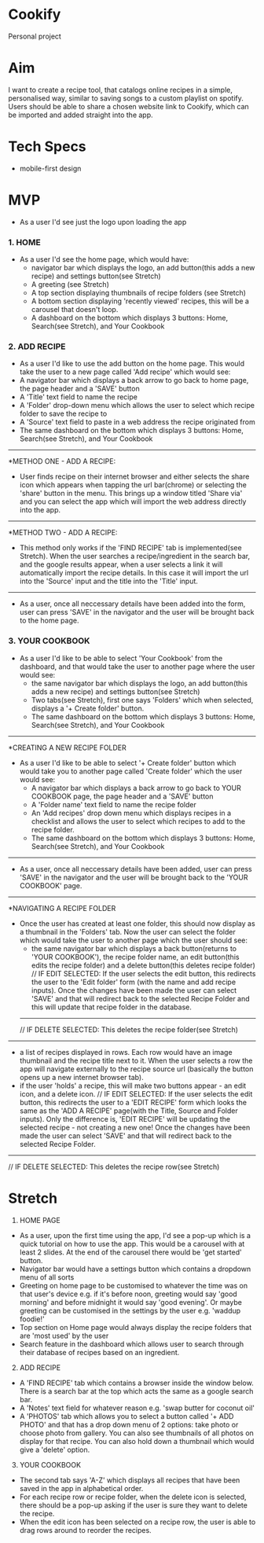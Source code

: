 # Cookify
Personal project

# Aim
I want to create a recipe tool, that catalogs online recipes in a simple, personalised way, similar to saving songs to a custom playlist on spotify. Users should be able to share a chosen website link to Cookify, which can be imported and added straight into the app.

# Tech Specs
* mobile-first design

# MVP
* As a user I'd see just the logo upon loading the app

### 1. HOME
* As a user I'd see the home page, which would have:
  * navigator bar which displays the logo, an add button(this adds a new recipe) and settings button(see Stretch)
  * A greeting (see Stretch)
  * A top section displaying thumbnails of recipe folders (see Stretch)
  * A bottom section displaying 'recently viewed' recipes, this will be a carousel that doesn't loop.
  * A dashboard on the bottom which displays 3 buttons: Home, Search(see Stretch), and Your Cookbook
 
### 2. ADD RECIPE
 * As a user I'd like to use the add button on the home page. This would take the user to a new page called 'Add recipe' which would see:
  * A navigator bar which displays a back arrow to go back to home page, the page header and a 'SAVE' button
  * A 'Title' text field to name the recipe
  * A 'Folder' drop-down menu which allows the user to select which recipe folder to save the recipe to
  * A 'Source' text field to paste in a web address the recipe originated from
  * The same dashboard on the bottom which displays 3 buttons: Home, Search(see Stretch), and Your Cookbook
 - - - - - - - - - - -
 *METHOD ONE - ADD A RECIPE:
 * User finds recipe on their internet browser and either selects the share icon which appears when tapping the url bar(chrome) or selecting the 'share' button in the menu. This brings up a window titled 'Share via' and you can select the app which will import the web address directly into the app. 
- - - - - - - - - - - 
 *METHOD TWO - ADD A RECIPE:
 * This method only works if the 'FIND RECIPE' tab is implemented(see Stretch). When the user searches a recipe/ingredient in the search bar, and the google results appear, when a user selects a link it will automatically import the recipe details. In this case it will import the url into the 'Source' input and the title into the 'Title' input.
- - - - - - - - - - -
* As a user, once all neccessary details have been added into the form, user can press 'SAVE' in the navigator and the user will be brought back to the home page.

### 3. YOUR COOKBOOK
* As a user I'd like to be able to select 'Your Cookbook' from the dashboard, and that would take the user to another page where the user would see:
    * the same navigator bar which displays the logo, an add button(this adds a new recipe) and settings button(see Stretch)
    * Two tabs(see Stretch), first one says 'Folders' which when selected, displays a '+ Create folder' button. 
    * The same dashboard on the bottom which displays 3 buttons: Home, Search(see Stretch), and Your Cookbook
- - - - - - - - - - -
*CREATING A NEW RECIPE FOLDER
* As a user I'd like to be able to select '+ Create folder' button which would take you to another page called 'Create folder' which the user would see:
  * A navigator bar which displays a back arrow to go back to YOUR COOKBOOK page, the page header and a 'SAVE' button
  * A 'Folder name' text field to name the recipe folder
  * An 'Add recipes' drop down menu which displays recipes in a checklist and allows the user to select which recipes to add to the recipe folder.
  * The same dashboard on the bottom which displays 3 buttons: Home, Search(see Stretch), and Your Cookbook
- - - - - - - - - - -
* As a user, once all neccessary details have been added, user can press 'SAVE' in the navigator and the user will be brought back to the 'YOUR COOKBOOK' page.
- - - - - - - - - - -
*NAVIGATING A RECIPE FOLDER
* Once the user has created at least one folder, this should now display as a thumbnail in the 'Folders' tab. Now the user can select the folder which would take the user to another page which the user should see:
  * the same navigator bar which displays a back button(returns to 'YOUR COOKBOOK'), the recipe folder name, an edit button(this edits the recipe folder) and a delete button(this deletes recipe folder)
   // IF EDIT SELECTED: If the user selects the edit button, this redirects the user to the 'Edit folder' form (with the name and add recipe inputs). Once the changes have been made the user can select 'SAVE' and that will redirect back to the selected Recipe Folder and this will update that recipe folder in the database.
   - - - - - - - - - - -
  // IF DELETE SELECTED: This deletes the recipe folder(see Stretch)
- - - - - - - - - - -
  * a list of recipes displayed in rows. Each row would have an image thumbnail and the recipe title next to it. When the user selects a row the app will navigate externally to the recipe source url (basically the button opens up a new internet browser tab).
  * if the user 'holds' a recipe, this will make two buttons appear - an edit icon, and a delete icon. 
  // IF EDIT SELECTED: If the user selects the edit button, this redirects the user to a 'EDIT RECIPE' form which looks the same as the 'ADD A RECIPE' page(with the Title, Source and Folder inputs). Only the difference is, 'EDIT RECIPE' will be updating the selected recipe - not creating a new one! Once the changes have been made the user can select 'SAVE' and that will redirect back to the selected Recipe Folder.
  - - - - - - - - - - -
  // IF DELETE SELECTED: This deletes the recipe row(see Stretch)


# Stretch
1. HOME PAGE
* As a user, upon the first time using the app, I'd see a pop-up which is a quick tutorial on how to use the app. This would be a carousel with at least 2 slides. At the end of the carousel there would be 'get started' button.
* Navigator bar would have a settings button which contains a dropdown menu of all sorts
* Greeting on home page to be customised to whatever the time was on that user's device e.g. if it's before noon, greeting would say 'good morning' and before midnight it would say 'good evening'. Or maybe greeting can be customised in the settings by the user e.g. 'waddup foodie!'
* Top section on Home page would always display the recipe folders that are 'most used' by the user
* Search feature in the dashboard which allows user to search through their database of recipes based on an ingredient.

2. ADD RECIPE
* A 'FIND RECIPE' tab which contains a browser inside the window below. There is a search bar at the top which acts the same as a google search bar. 
* A 'Notes' text field for whatever reason e.g. 'swap butter for coconut oil'
* A 'PHOTOS' tab which allows you to select a button called '+ ADD PHOTO' and that has a drop down menu of 2 options: take photo or choose photo from gallery. You can also see thumbnails of all photos on display for that recipe. You can also hold down a thumbnail which would give a 'delete' option. 

3. YOUR COOKBOOK
* The second tab says 'A-Z' which displays all recipes that have been saved in the app in alphabetical order.
* For each recipe row or recipe folder, when the delete icon is selected, there should be a pop-up asking if the user is sure they want to delete the recipe.
* When the edit icon has been selected on a recipe row, the user is able to drag rows around to reorder the recipes.
